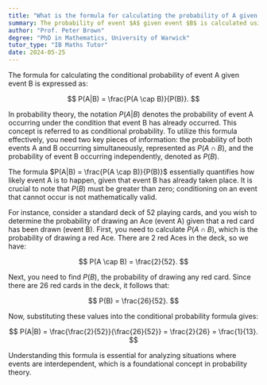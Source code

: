 ```yaml
---
title: "What is the formula for calculating the probability of A given B?"
summary: The probability of event $A$ given event $B$ is calculated using the formula $P(A|B) = \frac{P(A \cap B)}{P(B)}$, where $P(A \cap B)$ is the joint probability of $A$ and $B$.
author: "Prof. Peter Brown"
degree: "PhD in Mathematics, University of Warwick"
tutor_type: "IB Maths Tutor"
date: 2024-05-25
---
```


The formula for calculating the conditional probability of event A given event B is expressed as:

$$
P(A|B) = \frac{P(A \cap B)}{P(B)}.
$$

In probability theory, the notation $P(A|B)$ denotes the probability of event A occurring under the condition that event B has already occurred. This concept is referred to as conditional probability. To utilize this formula effectively, you need two key pieces of information: the probability of both events A and B occurring simultaneously, represented as $P(A \cap B)$, and the probability of event B occurring independently, denoted as $P(B)$.

The formula $P(A|B) = \frac{P(A \cap B)}{P(B)}$ essentially quantifies how likely event A is to happen, given that event B has already taken place. It is crucial to note that $P(B)$ must be greater than zero; conditioning on an event that cannot occur is not mathematically valid.

For instance, consider a standard deck of 52 playing cards, and you wish to determine the probability of drawing an Ace (event A) given that a red card has been drawn (event B). First, you need to calculate $P(A \cap B)$, which is the probability of drawing a red Ace. There are 2 red Aces in the deck, so we have:

$$
P(A \cap B) = \frac{2}{52}.
$$

Next, you need to find $P(B)$, the probability of drawing any red card. Since there are 26 red cards in the deck, it follows that:

$$
P(B) = \frac{26}{52}.
$$

Now, substituting these values into the conditional probability formula gives:

$$
P(A|B) = \frac{\frac{2}{52}}{\frac{26}{52}} = \frac{2}{26} = \frac{1}{13}.
$$

Understanding this formula is essential for analyzing situations where events are interdependent, which is a foundational concept in probability theory.
    